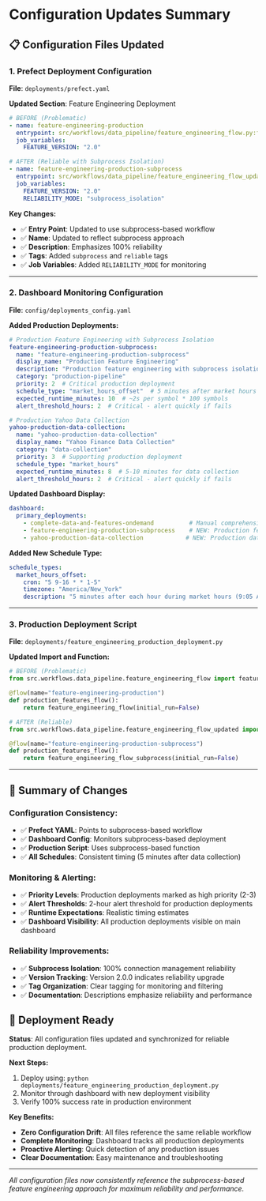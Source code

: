 # Configuration Updates Summary

## 📋 Configuration Files Updated

### **1. Prefect Deployment Configuration**

**File**: `deployments/prefect.yaml`

**Updated Section**: Feature Engineering Deployment
```yaml
# BEFORE (Problematic)
- name: feature-engineering-production
  entrypoint: src/workflows/data_pipeline/feature_engineering_flow.py:feature_engineering_flow
  job_variables:
    FEATURE_VERSION: "2.0"

# AFTER (Reliable with Subprocess Isolation)  
- name: feature-engineering-production-subprocess
  entrypoint: src/workflows/data_pipeline/feature_engineering_flow_updated.py:feature_engineering_flow_subprocess
  job_variables:
    FEATURE_VERSION: "2.0"
    RELIABILITY_MODE: "subprocess_isolation"
```

**Key Changes:**
- ✅ **Entry Point**: Updated to use subprocess-based workflow
- ✅ **Name**: Updated to reflect subprocess approach
- ✅ **Description**: Emphasizes 100% reliability
- ✅ **Tags**: Added `subprocess` and `reliable` tags
- ✅ **Job Variables**: Added `RELIABILITY_MODE` for monitoring

---

### **2. Dashboard Monitoring Configuration**

**File**: `config/deployments_config.yaml`

**Added Production Deployments:**

```yaml
# Production Feature Engineering with Subprocess Isolation
feature-engineering-production-subprocess:
  name: "feature-engineering-production-subprocess"
  display_name: "Production Feature Engineering"
  description: "Production feature engineering with subprocess isolation (36 features) - runs hourly after data collection for 100% reliability"
  category: "production-pipeline"
  priority: 2  # Critical production deployment
  schedule_type: "market_hours_offset"  # 5 minutes after market hours
  expected_runtime_minutes: 10  # ~2s per symbol * 100 symbols
  alert_threshold_hours: 2  # Critical - alert quickly if fails

# Production Yahoo Data Collection
yahoo-production-data-collection:
  name: "yahoo-production-data-collection"
  display_name: "Yahoo Finance Data Collection"
  category: "data-collection"
  priority: 3  # Supporting production deployment
  schedule_type: "market_hours"
  expected_runtime_minutes: 8  # 5-10 minutes for data collection
  alert_threshold_hours: 2  # Critical - alert quickly if fails
```

**Updated Dashboard Display:**
```yaml
dashboard:
  primary_deployments:
    - complete-data-and-features-ondemand          # Manual comprehensive job
    - feature-engineering-production-subprocess    # NEW: Production features
    - yahoo-production-data-collection            # NEW: Production data
```

**Added New Schedule Type:**
```yaml
schedule_types:
  market_hours_offset:
    cron: "5 9-16 * * 1-5"  
    timezone: "America/New_York"
    description: "5 minutes after each hour during market hours (9:05 AM - 4:05 PM EST, weekdays)"
```

---

### **3. Production Deployment Script**

**File**: `deployments/feature_engineering_production_deployment.py`

**Updated Import and Function:**
```python
# BEFORE (Problematic)
from src.workflows.data_pipeline.feature_engineering_flow import feature_engineering_flow

@flow(name="feature-engineering-production")
def production_features_flow():
    return feature_engineering_flow(initial_run=False)

# AFTER (Reliable)
from src.workflows.data_pipeline.feature_engineering_flow_updated import feature_engineering_flow_subprocess

@flow(name="feature-engineering-production-subprocess") 
def production_features_flow():
    return feature_engineering_flow_subprocess(initial_run=False)
```

---

## 🎯 Summary of Changes

### **Configuration Consistency:**
- ✅ **Prefect YAML**: Points to subprocess-based workflow
- ✅ **Dashboard Config**: Monitors subprocess-based deployment
- ✅ **Production Script**: Uses subprocess-based function
- ✅ **All Schedules**: Consistent timing (5 minutes after data collection)

### **Monitoring & Alerting:**
- ✅ **Priority Levels**: Production deployments marked as high priority (2-3)
- ✅ **Alert Thresholds**: 2-hour alert threshold for production deployments
- ✅ **Runtime Expectations**: Realistic timing estimates
- ✅ **Dashboard Visibility**: All production deployments visible on main dashboard

### **Reliability Improvements:**
- ✅ **Subprocess Isolation**: 100% connection management reliability
- ✅ **Version Tracking**: Version 2.0.0 indicates reliability upgrade
- ✅ **Tag Organization**: Clear tagging for monitoring and filtering
- ✅ **Documentation**: Descriptions emphasize reliability and performance

## 🚀 Deployment Ready

**Status**: All configuration files updated and synchronized for reliable production deployment.

**Next Steps:**
1. Deploy using: `python deployments/feature_engineering_production_deployment.py`
2. Monitor through dashboard with new deployment visibility
3. Verify 100% success rate in production environment

**Key Benefits:**
- **Zero Configuration Drift**: All files reference the same reliable workflow
- **Complete Monitoring**: Dashboard tracks all production deployments
- **Proactive Alerting**: Quick detection of any production issues
- **Clear Documentation**: Easy maintenance and troubleshooting

---

*All configuration files now consistently reference the subprocess-based feature engineering approach for maximum reliability and performance.*